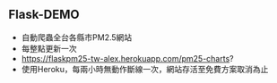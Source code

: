 ## Flask-DEMO
- 自動爬蟲全台各縣市PM2.5網站
- 每整點更新一次
- https://flaskpm25-tw-alex.herokuapp.com/pm25-charts?
- 使用Heroku，每兩小時無動作斷線一次，網站存活至免費方案取消為止